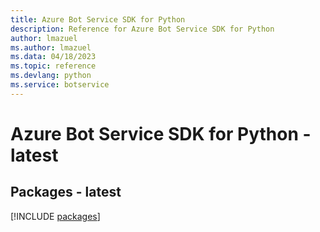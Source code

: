 ```yaml
---
title: Azure Bot Service SDK for Python
description: Reference for Azure Bot Service SDK for Python
author: lmazuel
ms.author: lmazuel
ms.data: 04/18/2023
ms.topic: reference
ms.devlang: python
ms.service: botservice
---
```

# Azure Bot Service SDK for Python - latest
## Packages - latest
[!INCLUDE [packages](bot-service-index.md)]